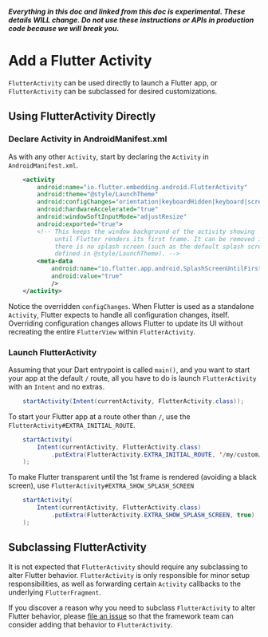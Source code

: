 _**Everything in this doc and linked from this doc is experimental. These details WILL change. Do not use these instructions or APIs in production code because we will break you.**_

# Add a Flutter Activity

`FlutterActivity` can be used directly to launch a Flutter app, or `FlutterActivity` can be subclassed for desired customizations.

## Using FlutterActivity Directly

### Declare Activity in AndroidManifest.xml

As with any other `Activity`, start by declaring the `Activity` in `AndroidManifest.xml`.

```xml
    <activity
        android:name="io.flutter.embedding.android.FlutterActivity"
        android:theme="@style/LaunchTheme"
        android:configChanges="orientation|keyboardHidden|keyboard|screenSize|locale|layoutDirection|fontScale|screenLayout|density"
        android:hardwareAccelerated="true"
        android:windowSoftInputMode="adjustResize"
        android:exported="true">
        <!-- This keeps the window background of the activity showing
             until Flutter renders its first frame. It can be removed if
             there is no splash screen (such as the default splash screen
             defined in @style/LaunchTheme). -->
        <meta-data
            android:name="io.flutter.app.android.SplashScreenUntilFirstFrame"
            android:value="true" 
            />
    </activity>
```

Notice the overridden `configChanges`. When Flutter is used as a standalone `Activity`, Flutter expects to handle all configuration changes, itself. Overriding configuration changes allows Flutter to update its UI without recreating the entire `FlutterView` within `FlutterActivity`.

### Launch FlutterActivity

Assuming that your Dart entrypoint is called `main()`, and you want to start your app at the default `/` route, all you have to do is launch `FlutterActivity` with an `Intent` and no extras.

```java
    startActivity(Intent(currentActivity, FlutterActivity.class));
```

To start your Flutter app at a route other than `/`, use the `FlutterActivity#EXTRA_INITIAL_ROUTE`.

```java
    startActivity(
        Intent(currentActivity, FlutterActivity.class)
            .putExtra(FlutterActivity.EXTRA_INITIAL_ROUTE, '/my/custom/route')
    );
```

To make Flutter transparent until the 1st frame is rendered (avoiding a black screen), use `FlutterActivity#EXTRA_SHOW_SPLASH_SCREEN`

```java
    startActivity(
        Intent(currentActivity, FlutterActivity.class)
            .putExtra(FlutterActivity.EXTRA_SHOW_SPLASH_SCREEN, true)
    );
```

## Subclassing FlutterActivity

It is not expected that `FlutterActivity` should require any subclassing to alter Flutter behavior. `FlutterActivity` is only responsible for minor setup responsibilities, as well as forwarding certain `Activity` callbacks to the underlying `FlutterFragment`.

If you discover a reason why you need to subclass `FlutterActivity` to alter Flutter behavior, please [file an issue](https://github.com/flutter/flutter/issues/new) so that the framework team can consider adding that behavior to `FlutterActivity`.